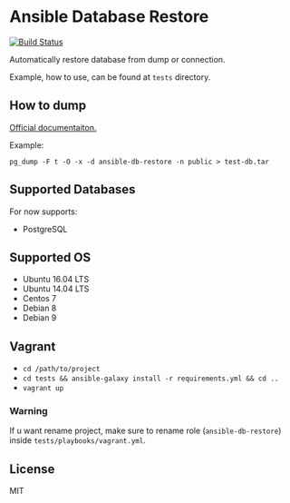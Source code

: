 # Ansible Database Restore

[![Build Status](https://travis-ci.org/roquie/ansible-db-restore.svg?branch=master)](https://travis-ci.org/roquie/ansible-db-restore)

Automatically restore database from dump or connection.

Example, how to use, can be found at `tests` directory.

## How to dump 

[Official documentaiton.](https://www.postgresql.org/docs/current/static/app-pgdump.html)

Example:

```
pg_dump -F t -O -x -d ansible-db-restore -n public > test-db.tar
```

## Supported Databases

For now supports:
* PostgreSQL

## Supported OS

* Ubuntu 16.04 LTS
* Ubuntu 14.04 LTS
* Centos 7
* Debian 8
* Debian 9

## Vagrant

* `cd /path/to/project`
* `cd tests && ansible-galaxy install -r requirements.yml && cd ..`
* `vagrant up` 

### Warning
    
If u want rename project, make sure to rename role (`ansible-db-restore`) inside `tests/playbooks/vagrant.yml`.

## License

MIT
